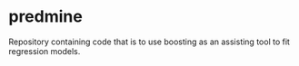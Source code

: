 # predmine
Repository containing code that is to use boosting as an assisting tool to fit regression models.
